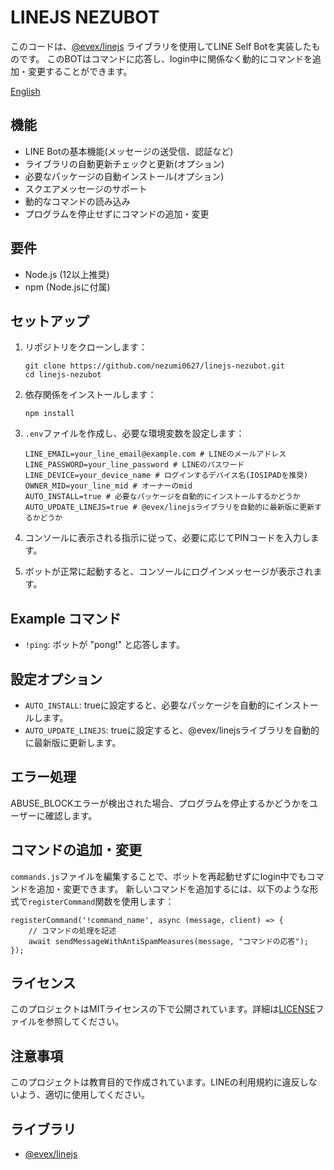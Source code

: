 # LINEJS NEZUBOT

このコードは、[@evex/linejs](https://github.com/evex-dev/linejs) ライブラリを使用してLINE Self Botを実装したものです。
このBOTはコマンドに応答し、login中に関係なく動的にコマンドを追加・変更することができます。

[English](README-en.md)

## 機能

- LINE Botの基本機能(メッセージの送受信、認証など)
- ライブラリの自動更新チェックと更新(オプション)
- 必要なパッケージの自動インストール(オプション)
- スクエアメッセージのサポート
- 動的なコマンドの読み込み
- プログラムを停止せずにコマンドの追加・変更


## 要件

- Node.js (12以上推奨)
- npm (Node.jsに付属)

## セットアップ

1. リポジトリをクローンします：
   ```
   git clone https://github.com/nezumi0627/linejs-nezubot.git
   cd linejs-nezubot
   ```

2. 依存関係をインストールします：
   ```
   npm install
   ```

3. `.env`ファイルを作成し、必要な環境変数を設定します：
   ```
   LINE_EMAIL=your_line_email@example.com # LINEのメールアドレス
   LINE_PASSWORD=your_line_password # LINEのパスワード
   LINE_DEVICE=your_device_name # ログインするデバイス名(IOSIPADを推奨)
   OWNER_MID=your_line_mid # オーナーのmid
   AUTO_INSTALL=true # 必要なパッケージを自動的にインストールするかどうか
   AUTO_UPDATE_LINEJS=true # @evex/linejsライブラリを自動的に最新版に更新するかどうか
   ```

4. コンソールに表示される指示に従って、必要に応じてPINコードを入力します。

5. ボットが正常に起動すると、コンソールにログインメッセージが表示されます。

## Example コマンド

- `!ping`: ボットが "pong!" と応答します。

## 設定オプション

- `AUTO_INSTALL`: trueに設定すると、必要なパッケージを自動的にインストールします。
- `AUTO_UPDATE_LINEJS`: trueに設定すると、@evex/linejsライブラリを自動的に最新版に更新します。

## エラー処理

ABUSE_BLOCKエラーが検出された場合、プログラムを停止するかどうかをユーザーに確認します。

## コマンドの追加・変更

`commands.js`ファイルを編集することで、ボットを再起動せずにlogin中でもコマンドを追加・変更できます。
新しいコマンドを追加するには、以下のような形式で`registerCommand`関数を使用します：

```
registerCommand('!command_name', async (message, client) => {
    // コマンドの処理を記述
    await sendMessageWithAntiSpamMeasures(message, "コマンドの応答");
});
```
## ライセンス

このプロジェクトはMITライセンスの下で公開されています。詳細は[LICENSE](LICENSE)ファイルを参照してください。

## 注意事項

このプロジェクトは教育目的で作成されています。LINEの利用規約に違反しないよう、適切に使用してください。

## ライブラリ

- [@evex/linejs](https://github.com/evex-dev/linejs)
